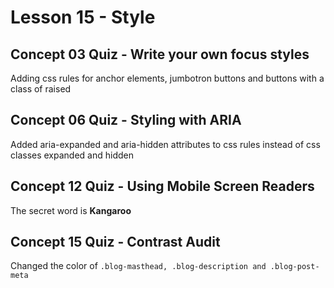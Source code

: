 # Lesson 15 - Style

## Concept 03 Quiz - Write your own focus styles

Adding css rules for anchor elements, jumbotron buttons and buttons with a class of raised

## Concept 06 Quiz - Styling with ARIA

Added aria-expanded and aria-hidden attributes to css rules instead of css classes expanded and hidden

## Concept 12 Quiz - Using Mobile Screen Readers

The secret word is **Kangaroo**

## Concept 15 Quiz - Contrast Audit

Changed the color of `.blog-masthead, .blog-description and .blog-post-meta`